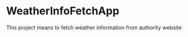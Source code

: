 WeatherInfoFetchApp
===================

This project means to fetch weather information from authority website
